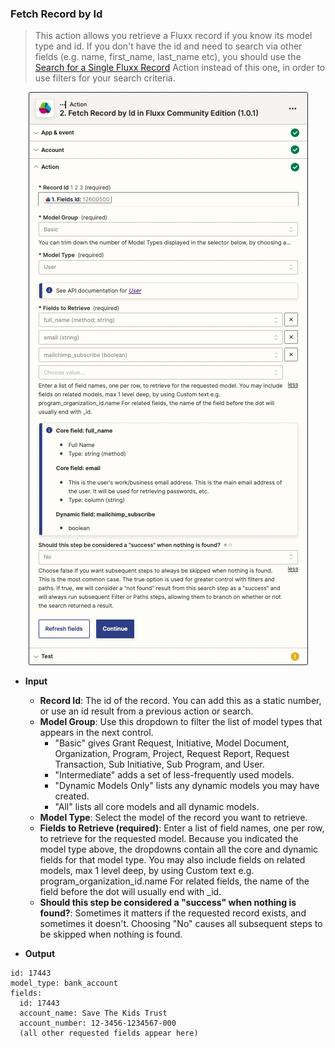### Fetch Record by Id

> This action allows you retrieve a Fluxx record if you know its model type and id. If you don't have the id and need to search via other fields (e.g. name, first_name, last_name etc), you should use the [Search for a Single Fluxx Record](./Search_for_Single_Fluxx_Record.md) Action instead of this one, in order to use filters for your search criteria.

<p align="center"><img alt="After the redirection to Fluxx" src="../../img/fetch-record-by-id.png" width="447px"></p>

* **Input**
  * **Record Id**: The id of the record. You can add this as a static number, or use an id result from a previous action or search.
  * **Model Group**: Use this dropdown to filter the list of model types that appears in the next control.
    * "Basic" gives Grant Request, Initiative, Model Document, Organization, Program, Project, Request Report, Request Transaction, Sub Initiative, Sub Program, and User.
    * "Intermediate" adds a set of less-frequently used models.
    * "Dynamic Models Only" lists any dynamic models you may have created.
    * "All" lists all core models and all dynamic models.
  * **Model Type**: Select the model of the record you want to retrieve.
  * **Fields to Retrieve (required)**: Enter a list of field names, one per row, to retrieve for the requested model. Because you indicated the model type above, the dropdowns contain all the core and dynamic fields for that model type. You may also include fields on related models, max 1 level deep, by using Custom text e.g. program_organization_id.name For related fields, the name of the field before the dot will usually end with _id.
  * **Should this step be considered a "success" when nothing is found?**: Sometimes it matters if the requested record exists, and sometimes it doesn't. Choosing "No" causes all subsequent steps to be skipped when nothing is found.

* **Output**
```
id: 17443
model_type: bank_account
fields:
  id: 17443
  account_name: Save The Kids Trust
  account_number: 12-3456-1234567-000
  (all other requested fields appear here)
```